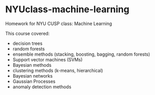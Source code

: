 # NYUclass-machine-learning
Homework for NYU CUSP class: Machine Learning

This course covered:
- decision trees
- random forests
- ensemble methods (stacking, boosting, bagging, random forests)
- Support vector machines (SVMs)
- Bayesian methods
- clustering methods (k-means, hierarchical)
- Bayesian networks
- Gaussian Processes
- anomaly detection methods
